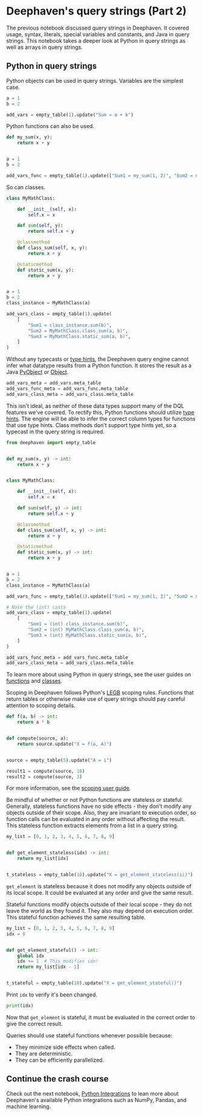 # Deephaven's query strings (Part 2)

The previous notebook discussed query strings in Deephaven. It covered usage, syntax, literals, special variables and constants, and Java in query strings. This notebook takes a deeper look at Python in query strings as well as arrays in query strings.

## Python in query strings

Python objects can be used in query strings. Variables are the simplest case.

```python
a = 1
b = 2

add_vars = empty_table(1).update("Sum = a + b")
```

Python functions can also be used.

```python
def my_sum(x, y):
    return x + y


a = 1
b = 2

add_vars_func = empty_table(1).update(["Sum1 = my_sum(1, 2)", "Sum2 = my_sum(a, b)"])
```

So can classes.

```python
class MyMathClass:

    def __init__(self, x):
        self.x = x

    def sum(self, y):
        return self.x + y

    @classmethod
    def class_sum(self, x, y):
        return x + y

    @staticmethod
    def static_sum(x, y):
        return x + y


a = 1
b = 2
class_instance = MyMathClass(a)

add_vars_class = empty_table(1).update(
    [
        "Sum1 = class_instance.sum(b)",
        "Sum2 = MyMathClass.class_sum(a, b)",
        "Sum3 = MyMathClass.static_sum(a, b)",
    ]
)
```

Without any typecasts or [type hints](https://docs.python.org/3/library/typing.html), the Deephaven query engine cannot infer what datatype results from a Python function. It stores the result as a Java [PyObject](https://deephaven.io/core/docs/how-to-guides/pyobjects/#what-is-a-pyobject) or [Object](https://docs.oracle.com/javase/8/docs/api/java/lang/Object.html).

```python
add_vars_meta = add_vars.meta_table
add_vars_func_meta = add_vars_func.meta_table
add_vars_class_meta = add_vars_class.meta_table
```

This isn't ideal, as neither of these data types support many of the DQL features we've covered. To rectify this, Python functions should utilize [type hints](https://docs.python.org/3/library/typing.html). The engine will be able to infer the correct column types for functions that use type hints. Class methods don't support type hints yet, so a typecast in the query string is required.

```python
from deephaven import empty_table


def my_sum(x, y) -> int:
    return x + y


class MyMathClass:

    def __init__(self, x):
        self.x = x

    def sum(self, y) -> int:
        return self.x + y

    @classmethod
    def class_sum(self, x, y) -> int:
        return x + y

    @staticmethod
    def static_sum(x, y) -> int:
        return x + y


a = 1
b = 2
class_instance = MyMathClass(a)

add_vars_func = empty_table(1).update(["Sum1 = my_sum(1, 2)", "Sum2 = my_sum(a, b)"])

# Note the (int) casts
add_vars_class = empty_table(1).update(
    [
        "Sum1 = (int) class_instance.sum(b)",
        "Sum2 = (int) MyMathClass.class_sum(a, b)",
        "Sum3 = (int) MyMathClass.static_sum(a, b)",
    ]
)

add_vars_func_meta = add_vars_func.meta_table
add_vars_class_meta = add_vars_class.meta_table
```

To learn more about using Python in query strings, see the user guides on [functions](https://deephaven.io/core/docs/how-to-guides/simple-python-function/) and [classes](https://deephaven.io/core/docs/how-to-guides/python-classes/).

Scoping in Deephaven follows Python's [LEGB](https://realpython.com/python-scope-legb-rule/) scoping rules. Functions that return tables or otherwise make use of query strings should pay careful attention to scoping details.

```python
def f(a, b) -> int:
    return a * b


def compute(source, a):
    return source.update("X = f(a, A)")


source = empty_table(5).update("A = i")

result1 = compute(source, 10)
result2 = compute(source, 3)
```

For more information, see the [scoping user guide](https://deephaven.io/core/docs/reference/query-language/variables/query-scope/#encapsulated-query-logic-in-functions).

Be mindful of whether or not Python functions are stateless or stateful. Generally, stateless functions have no side effects - they don't modify any objects outside of their scope. Also, they are invariant to execution order, so function calls can be evaluated in any order without affecting the result. This stateless function extracts elements from a list in a query string.

```python
my_list = [0, 1, 2, 3, 4, 5, 6, 7, 8, 9]


def get_element_stateless(idx) -> int:
    return my_list[idx]


t_stateless = empty_table(10).update("X = get_element_stateless(ii)")
```

`get_element` is stateless because it does not modify any objects outside of its local scope. It could be evaluated at any order and give the same result.

Stateful functions modify objects outside of their local scope - they do not leave the world as they found it. They also may depend on execution order. This stateful function achieves the same resulting table.

```python
my_list = [0, 1, 2, 3, 4, 5, 6, 7, 8, 9]
idx = 0


def get_element_stateful() -> int:
    global idx
    idx += 1  # This modifies idx!
    return my_list[idx - 1]


t_stateful = empty_table(10).update("X = get_element_stateful()")
```

Print `idx` to verify it's been changed.

```python
print(idx)
```

Now that `get_element` is stateful, it must be evaluated in the correct order to give the correct result.

Queries should use stateful functions whenever possible because:

- They minimize side effects when called.
- They are deterministic.
- They can be efficiently parallelized.

## Continue the crash course

Check out the next notebook, [Python Integrations](./4.%20Python%20Integrations.md) to lean more about Deephaven's available Python integrations such as NumPy, Pandas, and machine learning.
